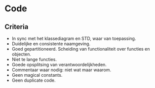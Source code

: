 # Code

## Criteria 
* In sync met het klassediagram en STD, waar van toepassing.
* Duidelijke en consistente naamgeving.
* Goed gepartitioneerd. Scheiding van functionaliteit over functies en objecten.
* Niet te lange functies.
* Goede opsplitsing van verantwoordelijkheden.
* Commentaar waar nodig: niet wat maar waarom.
* Geen magical constants.
* Geen duplicate code.